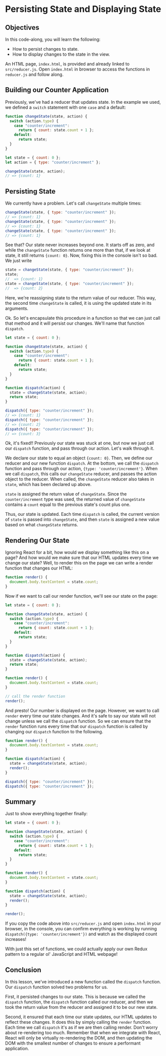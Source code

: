 # Persisting State and Displaying State

## Objectives

In this code-along, you will learn the following:

- How to persist changes to state.
- How to display changes to the state in the view.

An HTML page, `index.html`, is provided and already linked to `src/reducer.js`.
Open `index.html` in browser to access the functions in `reducer.js` and follow
along.

## Building our Counter Application

Previously, we've had a reducer that updates state. In the example we used, we
defined a `switch` statement with one `case` and a default:

```javascript
function changeState(state, action) {
  switch (action.type) {
    case "counter/increment":
      return { count: state.count + 1 };
    default:
      return state;
  }
}

let state = { count: 0 };
let action = { type: "counter/increment" };

changeState(state, action);
// => {count: 1}
```

## Persisting State

We currently have a problem. Let's call `changeState` multiple times:

```javascript
changeState(state, { type: "counter/increment" });
// => {count: 1}
changeState(state, { type: "counter/increment" });
// => {count: 1}
changeState(state, { type: "counter/increment" });
// => {count: 1}
```

See that? Our state never increases beyond one. It starts off as zero, and
while the `changeState` function returns one more than that, if we look at
state, it still returns `{count: 0}`. Now, fixing this in the console isn't so
bad. We just write

```javascript
state = changeState(state, { type: "counter/increment" });
state;
//  => {count: 1}
state = changeState(state, { type: "counter/increment" });
//  => {count: 2}
```

Here, we're reassigning state to the return value of our reducer. This way, the
second time `changeState` is called, it is using the updated state in its
arguments.

Ok. So let's encapsulate this procedure in a function so that we can just call
that method and it will persist our changes. We'll name that function
`dispatch`.

```javascript
let state = { count: 0 };

function changeState(state, action) {
  switch (action.type) {
    case "counter/increment":
      return { count: state.count + 1 };
    default:
      return state;
  }
}

function dispatch(action) {
  state = changeState(state, action);
  return state;
}

dispatch({ type: "counter/increment" });
// => {count: 1}
dispatch({ type: "counter/increment" });
// => {count: 2}
dispatch({ type: "counter/increment" });
// => {count: 3}
```

Ok, it's fixed!! Previously our state was stuck at one, but now we just call
our `dispatch` function, and pass through our action. Let's walk through it.

We declare our state to equal an object `{count: 0}`. Then, we define our
reducer and our new function `dispatch`. At the bottom, we call the `dispatch`
function and pass through our action, `{type: 'counter/increment'}`. When we call
`dispatch`, this calls our `changeState` reducer, and passes the action object
to the reducer. When called, the `changeState` reducer also takes in `state`,
which has been declared up above.

`state` is assigned the return value of `changeState`. Since the
`counter/increment` type was used, the returned value of `changeState` contains a
`count` equal to the previous state's count plus one.

Thus, our state is updated. Each time `dispatch` is called, the current version of
`state` is passed into `changeState`, and then `state` is assigned a new value based
on what `changeState` returns.

## Rendering Our State

Ignoring React for a bit, how would we display something like this on a page?
And how would we make sure that our HTML updates every time we change our state?
Well, to render this on the page we can write a render function that changes our
HTML:

```javascript
function render() {
  document.body.textContent = state.count;
}
```

Now if we want to call our render function, we'll see our state on the page:

```javascript
let state = { count: 0 };

function changeState(state, action) {
  switch (action.type) {
    case "counter/increment":
      return { count: state.count + 1 };
    default:
      return state;
  }
}

function dispatch(action) {
  state = changeState(state, action);
  return state;
}

function render() {
  document.body.textContent = state.count;
}

// call the render function
render();
```

And presto! Our number is displayed on the page. However, we want to call
`render` every time our state changes. And it's safe to say our state will not
change unless we call the `dispatch` function. So we can ensure that the
`render` function runs every time that our `dispatch` function is called by
changing our `dispatch` function to the following.

```javascript
function render() {
  document.body.textContent = state.count;
}

function dispatch(action) {
  state = changeState(state, action);
  render();
}

dispatch({ type: "counter/increment" });
dispatch({ type: "counter/increment" });
```

## Summary

Just to show everything together finally:

```js
let state = { count: 0 };

function changeState(state, action) {
  switch (action.type) {
    case "counter/increment":
      return { count: state.count + 1 };
    default:
      return state;
  }
}

function render() {
  document.body.textContent = state.count;
}

function dispatch(action) {
  state = changeState(state, action);
  render();
}

render();
```

If you copy the code above into `src/reducer.js` and open `index.html` in your
browser, in the console, you can confirm everything is working by running
`dispatch({type: 'counter/increment'})` and watch as the displayed count
increases!

With just this set of functions, we could actually apply our own Redux pattern
to a regular ol' JavaScript and HTML webpage!

## Conclusion

In this lesson, we've introduced a new function called the `dispatch` function.
Our `dispatch` function solved two problems for us.

First, it persisted changes to our state. This is because we called the
`dispatch` function, the `dispatch` function called our reducer, and then we
took the return value from the reducer and assigned it to be our new state.

Second, it ensured that each time our state updates, our HTML updates to reflect
these changes. It does this by simply calling the `render` function. Each time
we call `dispatch` it's as if we are then calling render. Don't worry about
re-rendering too much. Remember that when we integrate with React, React will
only be virtually re-rendering the DOM, and then updating the DOM with the
smallest number of changes to ensure a performant application.
